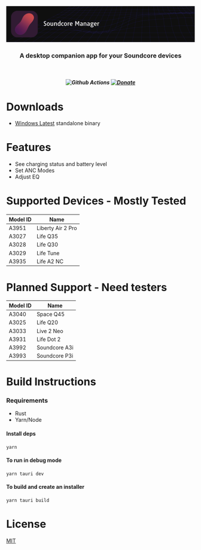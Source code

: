 <img src=".github/splash.png" alt="Tauri" />

<h3 align="center">
 A desktop companion app for your Soundcore devices
</h3>
<br>
<h5 align="center">

![Github Actions](https://github.com/gmallios/SoundcoreManager/actions/workflows/push.yml/badge.svg)
 [![Donate](https://img.shields.io/badge/Donate-PayPal-green.svg)](https://www.paypal.com/donate/?hosted_button_id=58VZ5TZFZXACJ)

<h5>

# Downloads

- [Windows Latest](https://nightly.link/gmallios/SoundcoreManager/workflows/push/master/SoundcoreManager-windows-latest.exe.zip) standalone binary

# Features

- See charging status and battery level
- Set ANC Modes
- Adjust EQ

# Supported Devices - Mostly Tested

| Model ID | Name              |
| -------- | ----------------- |
| A3951    | Liberty Air 2 Pro |
| A3027    | Life Q35          |
| A3028    | Life Q30          |
| A3029    | Life Tune         |
| A3935    | Life A2 NC        |

# Planned Support - Need testers

| Model ID | Name          |
| -------- | ------------- |
| A3040    | Space Q45     |
| A3025    | Life Q20      |
| A3033    | Live 2 Neo    |
| A3931    | Life Dot 2    |
| A3992    | Soundcore A3i |
| A3993    | Soundcore P3i |

# Build Instructions

### Requirements

- Rust
- Yarn/Node

#### Install deps

```
yarn
```

#### To run in debug mode

```
yarn tauri dev
```

#### To build and create an installer

```
yarn tauri build
```

# License

[MIT](https://choosealicense.com/licenses/mit/)
